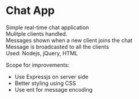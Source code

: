 # Chat App

Simple real-time chat application </br>
Mulitple clients handled. </br>
Messages shown when a new client joins the chat </br>
Message is broadcasted to all the clients </br>
Used: Nodejs, jQuery, HTML

Scope for improvements:</br>
- Use Expressjs on server side
- Better styling using CSS
- Use ent for message encoding

